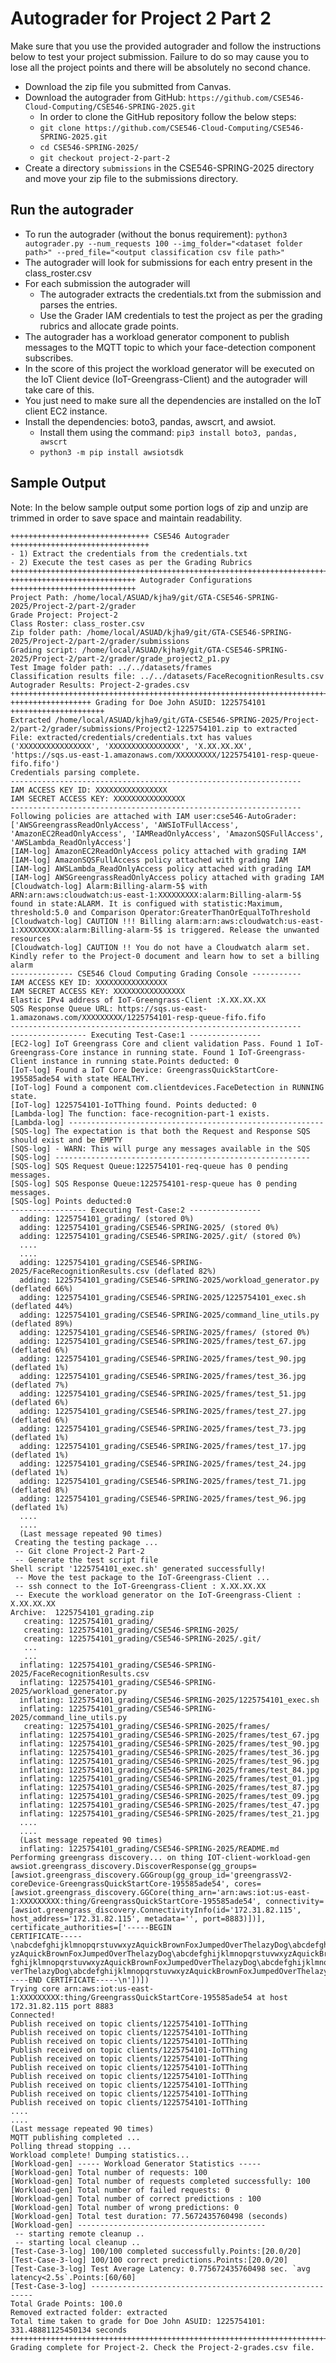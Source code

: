 # Autograder for Project 2 Part 2

Make sure that you use the provided autograder and follow the instructions below to test your project submission. Failure to do so may cause you to lose all the project points and there will be absolutely no second chance.

- Download the zip file you submitted from Canvas. 
- Download the autograder from GitHub: `https://github.com/CSE546-Cloud-Computing/CSE546-SPRING-2025.git`
  - In order to clone the GitHub repository follow the below steps:
  - `git clone https://github.com/CSE546-Cloud-Computing/CSE546-SPRING-2025.git`
  - `cd CSE546-SPRING-2025/`
  - `git checkout project-2-part-2`
- Create a directory `submissions` in the CSE546-SPRING-2025 directory and move your zip file to the submissions directory.

## Run the autograder
- To run the autograder (without the bonus requirement): ```python3 autograder.py --num_requests 100 --img_folder="<dataset folder path>" --pred_file="<output classification csv file path>"```
- The autograder will look for submissions for each entry present in the class_roster.csv
- For each submission the autograder will
  - The autograder extracts the credentials.txt from the submission and parses the entries.
  - Use the Grader IAM credentials to test the project as per the grading rubrics and allocate grade points.
- The autograder has a workload generator component to publish messages to the MQTT topic to which your face-detection component subscribes.
- In the score of this project the workload generator will be executed on the IoT Client device (IoT-Greengrass-Client) and the autograder will take care of this.
- You just need to make sure all the dependencies are installed on the IoT client EC2 instance.
- Install the dependencies: boto3, pandas, awscrt, and awsiot.
  - Install them using the command: `pip3 install boto3, pandas, awscrt`
  - ```python3 -m pip install awsiotsdk```


## Sample Output
Note: In the below sample output some portion logs of zip and unzip are trimmed in order to save space and maintain readability.

```
+++++++++++++++++++++++++++++++ CSE546 Autograder  +++++++++++++++++++++++++++++++
- 1) Extract the credentials from the credentials.txt
- 2) Execute the test cases as per the Grading Rubrics
++++++++++++++++++++++++++++++++++++++++++++++++++++++++++++++++++++++++++++++++++++
++++++++++++++++++++++++++++ Autograder Configurations ++++++++++++++++++++++++++++
Project Path: /home/local/ASUAD/kjha9/git/GTA-CSE546-SPRING-2025/Project-2/part-2/grader
Grade Project: Project-2
Class Roster: class_roster.csv
Zip folder path: /home/local/ASUAD/kjha9/git/GTA-CSE546-SPRING-2025/Project-2/part-2/grader/submissions
Grading script: /home/local/ASUAD/kjha9/git/GTA-CSE546-SPRING-2025/Project-2/part-2/grader/grade_project2_p1.py
Test Image folder path: ../../datasets/frames
Classification results file: ../../datasets/FaceRecognitionResults.csv
Autograder Results: Project-2-grades.csv
++++++++++++++++++++++++++++++++++++++++++++++++++++++++++++++++++++++++++++++++++++
++++++++++++++++++ Grading for Doe John ASUID: 1225754101 +++++++++++++++++++++
Extracted /home/local/ASUAD/kjha9/git/GTA-CSE546-SPRING-2025/Project-2/part-2/grader/submissions/Project2-1225754101.zip to extracted
File: extracted/credentials/credentials.txt has values ('XXXXXXXXXXXXXXXX', 'XXXXXXXXXXXXXXXX', 'X.XX.XX.XX', 'https://sqs.us-east-1.amazonaws.com/XXXXXXXXX/1225754101-resp-queue-fifo.fifo')
Credentials parsing complete.
-----------------------------------------------------------------
IAM ACCESS KEY ID: XXXXXXXXXXXXXXXX
IAM SECRET ACCESS KEY: XXXXXXXXXXXXXXXX
-----------------------------------------------------------------
Following policies are attached with IAM user:cse546-AutoGrader: ['AWSGreengrassReadOnlyAccess', 'AWSIoTFullAccess', 'AmazonEC2ReadOnlyAccess', 'IAMReadOnlyAccess', 'AmazonSQSFullAccess', 'AWSLambda_ReadOnlyAccess']
[IAM-log] AmazonEC2ReadOnlyAccess policy attached with grading IAM
[IAM-log] AmazonSQSFullAccess policy attached with grading IAM
[IAM-log] AWSLambda_ReadOnlyAccess policy attached with grading IAM
[IAM-log] AWSGreengrassReadOnlyAccess policy attached with grading IAM
[Cloudwatch-log] Alarm:Billing-alarm-5$ with ARN:arn:aws:cloudwatch:us-east-1:XXXXXXXXX:alarm:Billing-alarm-5$ found in state:ALARM. It is configued with statistic:Maximum, threshold:5.0 and Comparison Operator:GreaterThanOrEqualToThreshold
[Cloudwatch-log] CAUTION !!! Billing alarm:arn:aws:cloudwatch:us-east-1:XXXXXXXXX:alarm:Billing-alarm-5$ is triggered. Release the unwanted resources
[Cloudwatch-log] CAUTION !! You do not have a Cloudwatch alarm set. Kindly refer to the Project-0 document and learn how to set a billing alarm
-------------- CSE546 Cloud Computing Grading Console -----------
IAM ACCESS KEY ID: XXXXXXXXXXXXXXXX
IAM SECRET ACCESS KEY: XXXXXXXXXXXXXXXX
Elastic IPv4 address of IoT-Greengrass-Client :X.XX.XX.XX
SQS Response Queue URL: https://sqs.us-east-1.amazonaws.com/XXXXXXXXX/1225754101-resp-queue-fifo.fifo
-----------------------------------------------------------------
----------------- Executing Test-Case:1 ----------------
[EC2-log] IoT Greengrass Core and client validation Pass. Found 1 IoT-Greengrass-Core instance in running state. Found 1 IoT-Greengrass-Client instance in running state.Points deducted: 0
[IoT-log] Found a IoT Core Device: GreengrassQuickStartCore-195585ade54 with state HEALTHY.
[IoT-log] Found a component com.clientdevices.FaceDetection in RUNNING state.
[IoT-log] 1225754101-IoTThing found. Points deducted: 0
[Lambda-log] The function: face-recognition-part-1 exists.
[Lambda-log] ---------------------------------------------------------
[SQS-log] The expectation is that both the Request and Response SQS should exist and be EMPTY
[SQS-log] - WARN: This will purge any messages available in the SQS
[SQS-log] ---------------------------------------------------------
[SQS-log] SQS Request Queue:1225754101-req-queue has 0 pending messages.
[SQS-log] SQS Response Queue:1225754101-resp-queue has 0 pending messages.
[SQS-log] Points deducted:0
----------------- Executing Test-Case:2 ----------------
  adding: 1225754101_grading/ (stored 0%)
  adding: 1225754101_grading/CSE546-SPRING-2025/ (stored 0%)
  adding: 1225754101_grading/CSE546-SPRING-2025/.git/ (stored 0%)
  ....
  ....
  adding: 1225754101_grading/CSE546-SPRING-2025/FaceRecognitionResults.csv (deflated 82%)
  adding: 1225754101_grading/CSE546-SPRING-2025/workload_generator.py (deflated 66%)
  adding: 1225754101_grading/CSE546-SPRING-2025/1225754101_exec.sh (deflated 44%)
  adding: 1225754101_grading/CSE546-SPRING-2025/command_line_utils.py (deflated 89%)
  adding: 1225754101_grading/CSE546-SPRING-2025/frames/ (stored 0%)
  adding: 1225754101_grading/CSE546-SPRING-2025/frames/test_67.jpg (deflated 6%)
  adding: 1225754101_grading/CSE546-SPRING-2025/frames/test_90.jpg (deflated 1%)
  adding: 1225754101_grading/CSE546-SPRING-2025/frames/test_36.jpg (deflated 7%)
  adding: 1225754101_grading/CSE546-SPRING-2025/frames/test_51.jpg (deflated 6%)
  adding: 1225754101_grading/CSE546-SPRING-2025/frames/test_27.jpg (deflated 6%)
  adding: 1225754101_grading/CSE546-SPRING-2025/frames/test_73.jpg (deflated 1%)
  adding: 1225754101_grading/CSE546-SPRING-2025/frames/test_17.jpg (deflated 1%)
  adding: 1225754101_grading/CSE546-SPRING-2025/frames/test_24.jpg (deflated 1%)
  adding: 1225754101_grading/CSE546-SPRING-2025/frames/test_71.jpg (deflated 8%)
  adding: 1225754101_grading/CSE546-SPRING-2025/frames/test_96.jpg (deflated 1%)
  ....
  ....
  (Last message repeated 90 times)
 Creating the testing package ...
 -- Git clone Project-2 Part-2
 -- Generate the test script file
Shell script '1225754101_exec.sh' generated successfully!
 -- Move the test package to the IoT-Greengrass-Client ...
 -- ssh connect to the IoT-Greengrass-Client : X.XX.XX.XX
 -- Execute the workload generator on the IoT-Greengrass-Client : X.XX.XX.XX
Archive:  1225754101_grading.zip
   creating: 1225754101_grading/
   creating: 1225754101_grading/CSE546-SPRING-2025/
   creating: 1225754101_grading/CSE546-SPRING-2025/.git/
   ...
   ...
  inflating: 1225754101_grading/CSE546-SPRING-2025/FaceRecognitionResults.csv
  inflating: 1225754101_grading/CSE546-SPRING-2025/workload_generator.py
  inflating: 1225754101_grading/CSE546-SPRING-2025/1225754101_exec.sh
  inflating: 1225754101_grading/CSE546-SPRING-2025/command_line_utils.py
   creating: 1225754101_grading/CSE546-SPRING-2025/frames/
  inflating: 1225754101_grading/CSE546-SPRING-2025/frames/test_67.jpg
  inflating: 1225754101_grading/CSE546-SPRING-2025/frames/test_90.jpg
  inflating: 1225754101_grading/CSE546-SPRING-2025/frames/test_36.jpg
  inflating: 1225754101_grading/CSE546-SPRING-2025/frames/test_96.jpg
  inflating: 1225754101_grading/CSE546-SPRING-2025/frames/test_84.jpg
  inflating: 1225754101_grading/CSE546-SPRING-2025/frames/test_01.jpg
  inflating: 1225754101_grading/CSE546-SPRING-2025/frames/test_87.jpg
  inflating: 1225754101_grading/CSE546-SPRING-2025/frames/test_09.jpg
  inflating: 1225754101_grading/CSE546-SPRING-2025/frames/test_47.jpg
  inflating: 1225754101_grading/CSE546-SPRING-2025/frames/test_21.jpg
  ....
  ....
  (Last message repeated 90 times)
  inflating: 1225754101_grading/CSE546-SPRING-2025/README.md
Performing greengrass discovery... on thing IOT-client-workload-gen
awsiot.greengrass_discovery.DiscoverResponse(gg_groups=[awsiot.greengrass_discovery.GGGroup(gg_group_id='greengrassV2-coreDevice-GreengrassQuickStartCore-195585ade54', cores=[awsiot.greengrass_discovery.GGCore(thing_arn='arn:aws:iot:us-east-1:XXXXXXXXX:thing/GreengrassQuickStartCore-195585ade54', connectivity=[awsiot.greengrass_discovery.ConnectivityInfo(id='172.31.82.115', host_address='172.31.82.115', metadata='', port=8883)])], certificate_authorities=['-----BEGIN
CERTIFICATE-----\nabcdefghijklmnopqrstuvwxyzAquickBrownFoxJumpedOverThelazyDog\abcdefghijklmnopqrstuvwxyzAquickBrownFoxJumpedOverThelazyDog\abcdefghijklmnopqrstuvwxyzAquickBrownFoxJumpedOverThelazyDog\abcdefghijklmnopqrstuvwx
yzAquickBrownFoxJumpedOverThelazyDog\abcdefghijklmnopqrstuvwxyzAquickBrownFoxJumpedOverThelazyDog\abcdefghijklmnopqrstuvwxyzAquickBrownFoxJumpedOverThelazyDog\abcdefghijklmnopqrstuvwxyzAquickBrownFoxJumpedOverThelazyDog\abcde
fghijklmnopqrstuvwxyzAquickBrownFoxJumpedOverThelazyDog\abcdefghijklmnopqrstuvwxyzAquickBrownFoxJumpedOverThelazyDog\abcdefghijklmnopqrstuvwxyzAquickBrownFoxJumpedOverThelazyDog\abcdefghijklmnopqrstuvwxyzAquickBrownFoxJumpedO
verThelazyDog\abcdefghijklmnopqrstuvwxyzAquickBrownFoxJumpedOverThelazyDog\n-----END CERTIFICATE-----\n'])])
Trying core arn:aws:iot:us-east-1:XXXXXXXXX:thing/GreengrassQuickStartCore-195585ade54 at host 172.31.82.115 port 8883
Connected!
Publish received on topic clients/1225754101-IoTThing
Publish received on topic clients/1225754101-IoTThing
Publish received on topic clients/1225754101-IoTThing
Publish received on topic clients/1225754101-IoTThing
Publish received on topic clients/1225754101-IoTThing
Publish received on topic clients/1225754101-IoTThing
Publish received on topic clients/1225754101-IoTThing
Publish received on topic clients/1225754101-IoTThing
Publish received on topic clients/1225754101-IoTThing
Publish received on topic clients/1225754101-IoTThing
....
....
(Last message repeated 90 times)
MQTT publishing completed ...
Polling thread stopping ...
Workload complete! Dumping statistics...
[Workload-gen] ----- Workload Generator Statistics -----
[Workload-gen] Total number of requests: 100
[Workload-gen] Total number of requests completed successfully: 100
[Workload-gen] Total number of failed requests: 0
[Workload-gen] Total number of correct predictions : 100
[Workload-gen] Total number of wrong predictions: 0
[Workload-gen] Total test duration: 77.5672435760498 (seconds)
[Workload-gen] ------------------------------------------
 -- starting remote cleanup ..
 -- starting local cleanup ..
[Test-Case-3-log] 100/100 completed successfully.Points:[20.0/20]
[Test-Case-3-log] 100/100 correct predictions.Points:[20.0/20]
[Test-Case-3-log] Test Average Latency: 0.775672435760498 sec. `avg latency<2.5s`.Points:[60/60]
[Test-Case-3-log] ---------------------------------------------------------
Total Grade Points: 100.0
Removed extracted folder: extracted
Total time taken to grade for Doe John ASUID: 1225754101: 331.48881125450134 seconds
++++++++++++++++++++++++++++++++++++++++++++++++++++++++++++++++++++++++++++++++++++
Grading complete for Project-2. Check the Project-2-grades.csv file.

```
